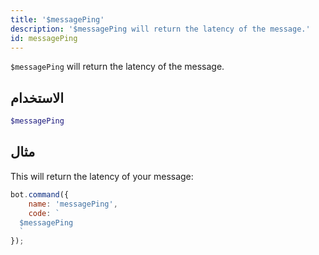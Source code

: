 ```yaml
---
title: '$messagePing'
description: '$messagePing will return the latency of the message.'
id: messagePing
---
```


`$messagePing` will return the latency of the message.

## الاستخدام

```php
$messagePing
```

## مثال

This will return the latency of your message:

```javascript
bot.command({
    name: 'messagePing',
    code: `
  $messagePing
  `
});
```
